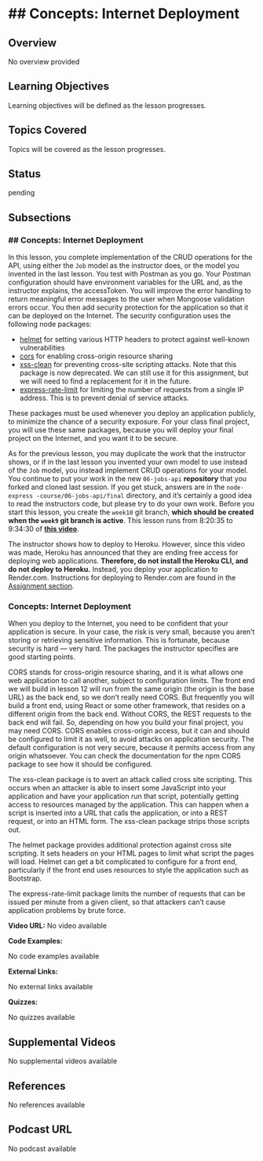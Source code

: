 # ## Concepts: Internet Deployment

## Overview

No overview provided

## Learning Objectives

Learning objectives will be defined as the lesson progresses.

## Topics Covered

Topics will be covered as the lesson progresses.

## Status

pending

## Subsections

### ## Concepts: Internet Deployment

In this lesson, you complete implementation of the CRUD operations for the API, using either the `Job` model as the instructor does, or the model you invented in the last lesson. You test with Postman as you go. Your Postman configuration should have environment variables for the URL and, as the instructor explains, the accessToken. You will improve the error handling to return meaningful error messages to the user when Mongoose validation errors occur. You then add security protection for the application so that it can be deployed on the Internet. The security configuration uses the following node packages:

* [helmet](https://www.npmjs.com/package/helmet) for setting various HTTP headers to protect against well-known vulnerabilities
* [cors](https://www.npmjs.com/package/cors) for enabling cross-origin resource sharing
* [xss-clean](https://www.npmjs.com/package/xss-clean) for preventing cross-site scripting attacks. Note that this package is now deprecated. We can still use it for this assignment, but we will need to find a replacement for it in the future.
* [express-rate-limit](https://www.npmjs.com/package/express-rate-limit) for limiting the number of requests from a single IP address. This is to prevent denial of service attacks.

These packages must be used whenever you deploy an application publicly, to minimize the chance of a security exposure. For your class final project, you will use these same packages, because you will deploy your final project on the Internet, and you want it to be secure.

As for the previous lesson, you may duplicate the work that the instructor shows, or if in the last lesson you invented your own model to use instead of the `Job` model, you instead implement CRUD operations for your model. You continue to put your work in the new `06-jobs-api` **repository** that you forked and cloned last session. If you get stuck, answers are in the `node-express -course/06-jobs-api/final` directory, and it’s certainly a good idea to read the instructors code, but please try to do your own work. Before you start this lesson, you create the `week10` git branch, **which should be created when the `week9` git branch is active**. This lesson runs from 8:20:35 to 9:34:30 of **[this video](https://youtu.be/rltfdjcXjmk?t=30036)**.

The instructor shows how to deploy to Heroku. However, since this video was made, Heroku has announced that they are ending free access for deploying web applications. **Therefore, do not install the Heroku CLI, and do not deploy to Heroku.** Instead, you deploy your application to Render.com. Instructions for deploying to Render.com are found in the [Assignment section](/node-express/lesson10-a1).

### Concepts: Internet Deployment

When you deploy to the Internet, you need to be confident that your application is secure. In your case, the risk is very small, because you aren’t storing or retrieving sensitive information. This is fortunate, because security is hard — very hard. The packages the instructor specifies are good starting points.

CORS stands for cross-origin resource sharing, and it is what allows one web application to call another, subject to configuration limits. The front end we will build in lesson 12 will run from the same origin (the origin is the base URL) as the back end, so we don’t really need CORS. But frequently you will build a front end, using React or some other framework, that resides on a different origin from the back end. Without CORS, the REST requests to the back end will fail. So, depending on how you build your final project, you may need CORS. CORS enables cross-origin access, but it can and should be configured to limit it as well, to avoid attacks on application security. The default configuration is not very secure, because it permits access from any origin whatsoever. You can check the documentation for the npm CORS package to see how it should be configured.

The xss-clean package is to avert an attack called cross site scripting. This occurs when an attacker is able to insert some JavaScript into your application and have your application run that script, potentially getting access to resources managed by the application. This can happen when a script is inserted into a URL that calls the application, or into a REST request, or into an HTML form. The xss-clean package strips those scripts out.

The helmet package provides additional protection against cross site scripting. It sets headers on your HTML pages to limit what script the pages will load. Helmet can get a bit complicated to configure for a front end, particularly if the front end uses resources to style the application such as Bootstrap.

The express-rate-limit package limits the number of requests that can be issued per minute from a given client, so that attackers can’t cause application problems by brute force.

**Video URL:** No video available

**Code Examples:**

No code examples available

**External Links:**

No external links available

**Quizzes:**

No quizzes available

## Supplemental Videos

No supplemental videos available

## References

No references available

## Podcast URL

No podcast available